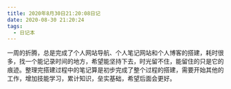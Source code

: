 ```yaml
---
title: 2020年8月30日21:20:08日记
date: 2020-08-30 21:20:24
tags:
  - 日记本
---
```

​		一周的折腾，总是完成了个人网站导航、个人笔记网站和个人博客的搭建，耗时很多，找一个能记录时间的地方，希望能坚持下去，时光留不住，能留住的只是它的痕迹。整理完搭建过程中的笔记算是初步完成了整个过程的搭建，需要开始其他的工作，增加技能学习，累计知识，垒实基础，希望后面会更好。

